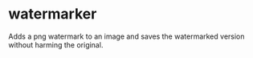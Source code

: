 # watermarker
Adds a png watermark to an image and saves the watermarked version without harming the original.
